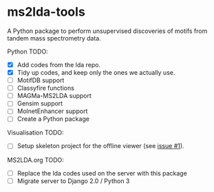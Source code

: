 # ms2lda-tools

A Python package to perform unsupervised discoveries of motifs from tandem mass spectrometry data.

Python TODO:
- [X] Add codes from the lda repo.
- [X] Tidy up codes, and keep only the ones we actually use.
- [ ] MotifDB support
- [ ] Classyfire functions
- [ ] MAGMa-MS2LDA support
- [ ] Gensim support
- [ ] MolnetEnhancer support
- [ ] Create a Python package

Visualisation TODO:
- [ ] Setup skeleton project for the offline viewer (see [issue #1](https://github.com/joewandy/ms2lda-tools/issues/1)).

MS2LDA.org TODO:
- [ ] Replace the lda codes used on the server with this package
- [ ] Migrate server to Django 2.0 / Python 3
